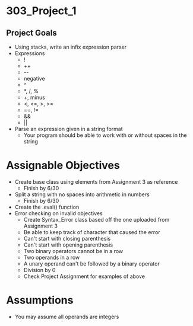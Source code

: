 # 303_Project_1

## Project Goals
* Using stacks, write an infix expression parser
* Expressions
  * !
  * ++
  * --
  * negative
  * ^
  * *, /, %
  * +, minus
  * <, <=, >, >=
  * ==, !=
  * &&
  * ||
* Parse an expression given in a string format
  * Your program should be able to work with or without spaces in the string
  

# Assignable Objectives
* Create base class using elements from Assignment 3 as reference
  * Finish by 6/30
* Split a string with no spaces into arithmetic in numbers
  * Finish by 6/30
* Create the .eval() function
* Error checking on invalid objectives
  * Create Syntax_Error class based off the one uploaded from Assignment 3
  * Be able to keep track of character that caused the error
  * Can't start with closing parenthesis
  * Can't start with opening parenthesis
  * Two binary operators cannot be in a row
  * Two operands in a row
  * A unary operand can't be followed by a binary operator
  * Division by 0
  * Check Project Assignment for examples of above
  
# Assumptions
* You may assume all operands are integers
